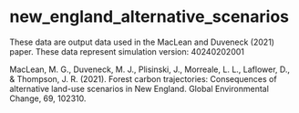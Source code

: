 # new_england_alternative_scenarios
These data are output data used in the MacLean and Duveneck (2021) paper.
These data represent simulation version: 40240202001

MacLean, M. G., Duveneck, M. J., Plisinski, J., Morreale, L. L., Laflower, D., & Thompson, J. R. (2021). Forest carbon trajectories: Consequences of alternative land-use scenarios in New England. Global Environmental Change, 69, 102310.
